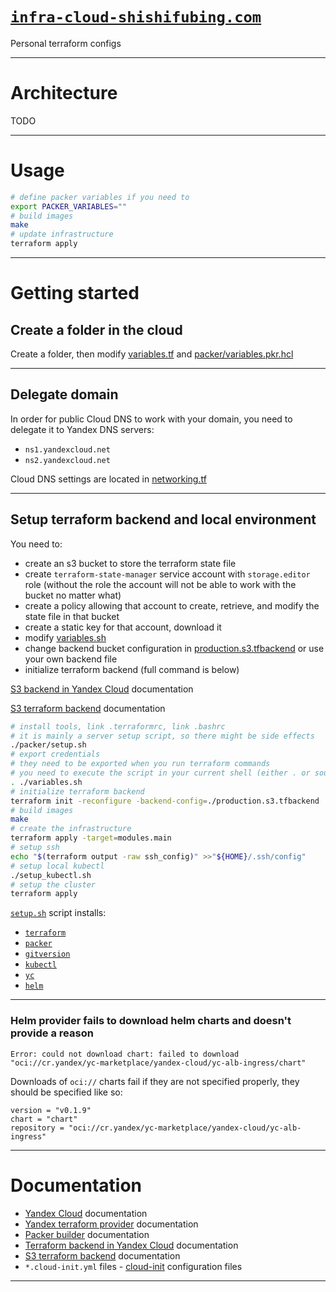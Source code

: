 # [`infra-cloud-shishifubing.com`][repo]

<!-- internal links -->

<!-- external links -->
[repo]: https://github.com/shishifubing-com/infra-cloud-shishifubing.com

Personal terraform configs

---

# Architecture

TODO

---

# Usage

```bash
# define packer variables if you need to
export PACKER_VARIABLES=""
# build images
make
# update infrastructure
terraform apply
```

---

# Getting started

## Create a folder in the cloud

Create a folder, then modify [variables.tf][variables.tf] and
[packer/variables.pkr.hcl][packer-variables]

---

## Delegate domain

In order for public Cloud DNS to work with your domain, you need to delegate it to Yandex DNS servers:

- `ns1.yandexcloud.net`
- `ns2.yandexcloud.net`

Cloud DNS settings are located in [networking.tf][networking]

---

## Setup terraform backend and local environment

You need to:

- create an s3 bucket to store the terraform state file
- create `terraform-state-manager` service account with `storage.editor`
  role
  (without the role the account will not be able to work with the bucket no
  matter what)
- create a policy allowing that account to create, retrieve, and modify the
  state file in that bucket
- create a static key for that account, download it
- modify [variables.sh][variables.sh]
- change backend bucket configuration in [production.s3.tfbackend][backend]
  or use your own backend file
- initialize terraform backend (full command is below)

[S3 backend in Yandex Cloud][yandex-terraform-s3-backend] documentation

[S3 terraform backend][terraform-s3-backend] documentation

```bash
# install tools, link .terraformrc, link .bashrc
# it is mainly a server setup script, so there might be side effects
./packer/setup.sh
# export credentials
# they need to be exported when you run terraform commands
# you need to execute the script in your current shell (either . or source)
. ./variables.sh
# initialize terraform backend
terraform init -reconfigure -backend-config=./production.s3.tfbackend
# build images
make
# create the infrastructure
terraform apply -target=modules.main
# setup ssh
echo "$(terraform output -raw ssh_config)" >>"${HOME}/.ssh/config"
# setup local kubectl
./setup_kubectl.sh
# setup the cluster
terraform apply
```

[`setup.sh`][setup.sh] script installs:

- [`terraform`][terraform]
- [`packer`][packer]
- [`gitversion`][gitversion]
- [`kubectl`][kubectl]
- [`yc`][yc]
- [`helm`][helm]

---

### Helm provider fails to download helm charts and doesn't provide a reason

```
Error: could not download chart: failed to download
"oci://cr.yandex/yc-marketplace/yandex-cloud/yc-alb-ingress/chart"
```

Downloads of `oci://` charts fail if they are not specified properly,
they should be specified like so:

```hcl
version = "v0.1.9"
chart = "chart"
repository = "oci://cr.yandex/yc-marketplace/yandex-cloud/yc-alb-ingress"
```

---

# Documentation

- [Yandex Cloud][yandex-cloud] documentation
- [Yandex terraform provider][yandex-terraform] documentation
- [Packer builder][yandex-packer] documentation
- [Terraform backend in Yandex Cloud][yandex-terraform-s3-backend]
  documentation
- [S3 terraform backend][terraform-s3-backend] documentation
- `*.cloud-init.yml` files - [cloud-init][cloud-init] configuration files

---

<!-- internal links -->

[networking]: ./modules/main/networking.tf
[setup.sh]: ./packer/setup.sh
[backend]: ./main.s3.tfbackend
[variables.sh]: ./variables.sh
[variables.tf]: ./variables.tf
[packer-variables]: ./packer/variables.pkr.hcl

<!-- external links -->

[github-pages]: https://docs.github.com/en/pages/configuring-a-custom-domain-for-your-github-pages-site/managing-a-custom-domain-for-your-github-pages-site
[cloud-init]: https://cloudinit.readthedocs.io/en/latest/topics/examples.html
[yandex-terraform]: https://registry.tfpla.net/providers/yandex-cloud/yandex/latest/docs
[yandex-packer]: https://developer.hashicorp.com/packer/plugins/builders/yandex
[yandex-cloud]: https://cloud.yandex.ru/docs/tutorials/infrastructure-management/terraform-quickstart
[yandex-terraform-s3-backend]: https://cloud.yandex.com/en-ru/docs/tutorials/infrastructure-management/terraform-state-storage#set-up-backend
[terraform-s3-backend]: https://developer.hashicorp.com/terraform/language/settings/backends/s3
[terraform]: https://www.terraform.io/
[helm]: https://helm.sh/
[yc]: https://cloud.yandex.com/en/docs/cli/quickstart
[kubectl]: https://kubernetes.io/docs/reference/kubectl/
[packer]: https://developer.hashicorp.com/packer/docs/intro
[gitversion]: https://gitversion.net
